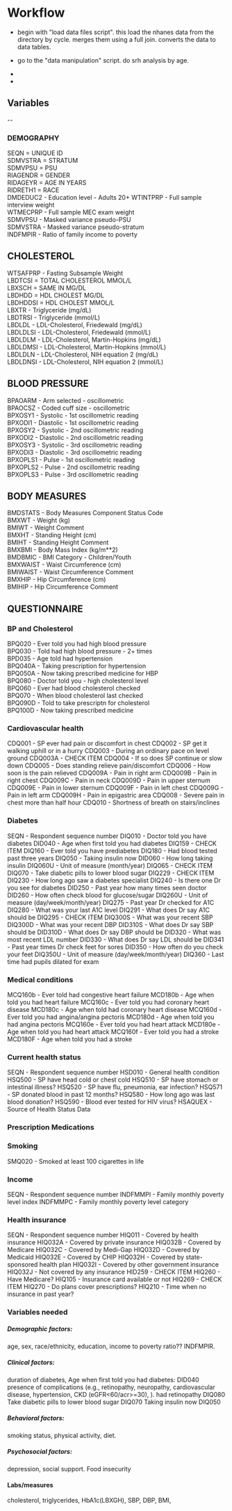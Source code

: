 # Workflow
* begin with "load data files script". this load the nhanes data from the directory by cycle. merges them using a full join. converts the data to data tables.

* go to the "data manipulation" script. 
do srh analysis by age.

* 

* 



## Variables  
--

### DEMOGRAPHY  
SEQN = UNIQUE ID  
SDMVSTRA = STRATUM  
SDMVPSU = PSU  
RIAGENDR = GENDER  
RIDAGEYR = AGE IN YEARS  
RIDRETH1 = RACE  
DMDEDUC2 - Education level - Adults 20+ 
WTINTPRP - Full sample interview weight  
WTMECPRP - Full sample MEC exam weight  
SDMVPSU - Masked variance pseudo-PSU  
SDMVSTRA - Masked variance pseudo-stratum  
INDFMPIR - Ratio of family income to poverty   

## CHOLESTEROL  
WTSAFPRP - Fasting Subsample Weight  
LBDTCSI = TOTAL CHOLESTEROL MMOL/L  
LBXSCH = SAME IN MG/DL  
LBDHDD = HDL CHOLEST MG/DL  
LBDHDDSI = HDL CHOLEST MMOL/L   
LBXTR - Triglyceride (mg/dL)  
LBDTRSI - Triglyceride (mmol/L)  
LBDLDL - LDL-Cholesterol, Friedewald (mg/dL)  
LBDLDLSI - LDL-Cholesterol, Friedewald (mmol/L)  
LBDLDLM - LDL-Cholesterol, Martin-Hopkins (mg/dL)  
LBDLDMSI - LDL-Cholesterol, Martin-Hopkins (mmol/L)  
LBDLDLN - LDL-Cholesterol, NIH equation 2 (mg/dL)  
LBDLDNSI - LDL-Cholesterol, NIH equation 2 (mmol/L)  

## BLOOD PRESSURE  
BPAOARM - Arm selected - oscillometric  
BPAOCSZ - Coded cuff size - oscillometric  
BPXOSY1 - Systolic - 1st oscillometric reading  
BPXODI1 - Diastolic - 1st oscillometric reading  
BPXOSY2 - Systolic - 2nd oscillometric reading  
BPXODI2 - Diastolic - 2nd oscillometric reading  
BPXOSY3 - Systolic - 3rd oscillometric reading  
BPXODI3 - Diastolic - 3rd oscillometric reading  
BPXOPLS1 - Pulse - 1st oscillometric reading  
BPXOPLS2 - Pulse - 2nd oscillometric reading  
BPXOPLS3 - Pulse - 3rd oscillometric reading  

## BODY MEASURES  
BMDSTATS - Body Measures Component Status Code  
BMXWT - Weight (kg)  
BMIWT - Weight Comment  
BMXHT - Standing Height (cm)  
BMIHT - Standing Height Comment  
BMXBMI - Body Mass Index (kg/m**2)  
BMDBMIC - BMI Category - Children/Youth   
BMXWAIST - Waist Circumference (cm)  
BMIWAIST - Waist Circumference Comment  
BMXHIP - Hip Circumference (cm)  
BMIHIP - Hip Circumference Comment  

## QUESTIONNAIRE  

### BP and Cholesterol  
BPQ020 - Ever told you had high blood pressure  
BPQ030 - Told had high blood pressure - 2+ times  
BPD035 - Age told had hypertension  
BPQ040A - Taking prescription for hypertension  
BPQ050A - Now taking prescribed medicine for HBP  
BPQ080 - Doctor told you - high cholesterol level  
BPQ060 - Ever had blood cholesterol checked  
BPQ070 - When blood cholesterol last checked  
BPQ090D - Told to take prescriptn for cholesterol  
BPQ100D - Now taking prescribed medicine  

### Cardiovascular health
CDQ001 - SP ever had pain or discomfort in chest
CDQ002 - SP get it walking uphill or in a hurry
CDQ003 - During an ordinary pace on level ground
CDQ003A - CHECK ITEM
CDQ004 - If so does SP continue or slow down
CDQ005 - Does standing relieve pain/discomfort
CDQ006 - How soon is the pain relieved
CDQ009A - Pain in right arm
CDQ009B - Pain in right chest
CDQ009C - Pain in neck
CDQ009D - Pain in upper sternum
CDQ009E - Pain in lower sternum
CDQ009F - Pain in left chest
CDQ009G - Pain in left arm
CDQ009H - Pain in epigastric area
CDQ008 - Severe pain in chest more than half hour
CDQ010 - Shortness of breath on stairs/inclines  

### Diabetes
SEQN - Respondent sequence number
DIQ010 - Doctor told you have diabetes
DID040 - Age when first told you had diabetes
DIQ159 - CHECK ITEM
DIQ160 - Ever told you have prediabetes
DIQ180 - Had blood tested past three years
DIQ050 - Taking insulin now
DID060 - How long taking insulin
DIQ060U - Unit of measure (month/year)
DIQ065 - CHECK ITEM
DIQ070 - Take diabetic pills to lower blood sugar
DIQ229 - CHECK ITEM
DIQ230 - How long ago saw a diabetes specialist
DIQ240 - Is there one Dr you see for diabetes
DID250 - Past year how many times seen doctor
DID260 - How often check blood for glucose/sugar
DIQ260U - Unit of measure (day/week/month/year)
DIQ275 - Past year Dr checked for A1C
DIQ280 - What was your last A1C level
DIQ291 - What does Dr say A1C should be
DIQ295 - CHECK ITEM
DIQ300S - What was your recent SBP
DIQ300D - What was your recent DBP
DID310S - What does Dr say SBP should be
DID310D - What does Dr say DBP should be
DID320 - What was most recent LDL number
DID330 - What does Dr say LDL should be
DID341 - Past year times Dr check feet for sores
DID350 - How often do you check your feet
DIQ350U - Unit of measure (day/week/month/year)
DIQ360 - Last time had pupils dilated for exam

### Medical conditions  
MCQ160b - Ever told had congestive heart failure
MCD180b - Age when told you had heart failure
MCQ160c - Ever told you had coronary heart disease
MCD180c - Age when told had coronary heart disease
MCQ160d - Ever told you had angina/angina pectoris
MCD180d - Age when told you had angina pectoris
MCQ160e - Ever told you had heart attack
MCD180e - Age when told you had heart attack
MCQ160f - Ever told you had a stroke
MCD180F - Age when told you had a stroke

### Current health status
SEQN - Respondent sequence number
HSD010 - General health condition
HSQ500 - SP have head cold or chest cold
HSQ510 - SP have stomach or intestinal illness?
HSQ520 - SP have flu, pneumonia, ear infection?
HSQ571 - SP donated blood in past 12 months?
HSQ580 - How long ago was last blood donation?
HSQ590 - Blood ever tested for HIV virus?
HSAQUEX - Source of Health Status Data


### Prescription Medications  

### Smoking  
SMQ020 - Smoked at least 100 cigarettes in life

### Income  
SEQN - Respondent sequence number
INDFMMPI - Family monthly poverty level index
INDFMMPC - Family monthly poverty level category

### Health insurance
SEQN - Respondent sequence number
HIQ011 - Covered by health insurance
HIQ032A - Covered by private insurance
HIQ032B - Covered by Medicare
HIQ032C - Covered by Medi-Gap
HIQ032D - Covered by Medicaid
HIQ032E - Covered by CHIP
HIQ032H - Covered by state-sponsored health plan
HIQ032I - Covered by other government insurance
HIQ032J - Not covered by any insurance
HID259 - CHECK ITEM
HIQ260 - Have Medicare?
HIQ105 - Insurance card available or not
HIQ269 - CHECK ITEM
HIQ270 - Do plans cover prescriptions?
HIQ210 - Time when no insurance in past year?



### Variables needed
 
##### Demographic factors: 
age, sex, race/ethnicity, education, income to poverty ratio?? INDFMPIR.

##### Clinical factors: 
duration of diabetes, Age when first told you had diabetes: DID040
presence of complications (e.g., retinopathy, neuropathy, cardiovascular disease, hypertension, CKD (eGFR<60/acr>=30), ).
had retinopathy DIQ080
Take diabetic pills to lower blood sugar DIQ070
Taking insulin now DIQ050


##### Behavioral factors: 
smoking status, physical activity, diet.

##### Psychosocial factors: 
depression, social support.
Food insecurity

#### Labs/measures
cholesterol, triglycerides, HbA1c(LBXGH), 
SBP, DBP, BMI, 

